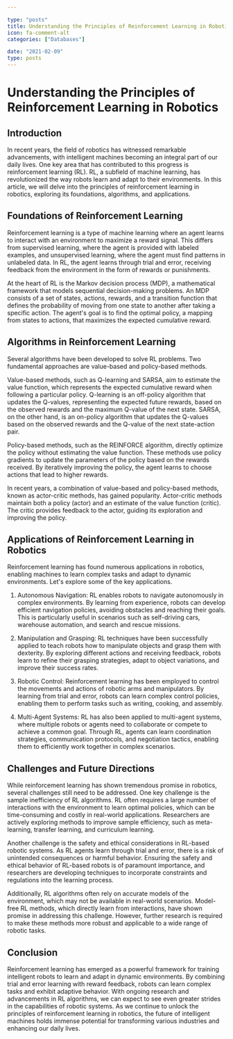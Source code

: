 ```yaml
---

type: "posts"
title: Understanding the Principles of Reinforcement Learning in Robotics
icon: fa-comment-alt
categories: ["Databases"]

date: "2021-02-09"
type: posts
---
```





# Understanding the Principles of Reinforcement Learning in Robotics

## Introduction
In recent years, the field of robotics has witnessed remarkable advancements, with intelligent machines becoming an integral part of our daily lives. One key area that has contributed to this progress is reinforcement learning (RL). RL, a subfield of machine learning, has revolutionized the way robots learn and adapt to their environments. In this article, we will delve into the principles of reinforcement learning in robotics, exploring its foundations, algorithms, and applications.

## Foundations of Reinforcement Learning
Reinforcement learning is a type of machine learning where an agent learns to interact with an environment to maximize a reward signal. This differs from supervised learning, where the agent is provided with labeled examples, and unsupervised learning, where the agent must find patterns in unlabeled data. In RL, the agent learns through trial and error, receiving feedback from the environment in the form of rewards or punishments.

At the heart of RL is the Markov decision process (MDP), a mathematical framework that models sequential decision-making problems. An MDP consists of a set of states, actions, rewards, and a transition function that defines the probability of moving from one state to another after taking a specific action. The agent's goal is to find the optimal policy, a mapping from states to actions, that maximizes the expected cumulative reward.

## Algorithms in Reinforcement Learning
Several algorithms have been developed to solve RL problems. Two fundamental approaches are value-based and policy-based methods.

Value-based methods, such as Q-learning and SARSA, aim to estimate the value function, which represents the expected cumulative reward when following a particular policy. Q-learning is an off-policy algorithm that updates the Q-values, representing the expected future rewards, based on the observed rewards and the maximum Q-value of the next state. SARSA, on the other hand, is an on-policy algorithm that updates the Q-values based on the observed rewards and the Q-value of the next state-action pair.

Policy-based methods, such as the REINFORCE algorithm, directly optimize the policy without estimating the value function. These methods use policy gradients to update the parameters of the policy based on the rewards received. By iteratively improving the policy, the agent learns to choose actions that lead to higher rewards.

In recent years, a combination of value-based and policy-based methods, known as actor-critic methods, has gained popularity. Actor-critic methods maintain both a policy (actor) and an estimate of the value function (critic). The critic provides feedback to the actor, guiding its exploration and improving the policy.

## Applications of Reinforcement Learning in Robotics
Reinforcement learning has found numerous applications in robotics, enabling machines to learn complex tasks and adapt to dynamic environments. Let's explore some of the key applications.

1. Autonomous Navigation: RL enables robots to navigate autonomously in complex environments. By learning from experience, robots can develop efficient navigation policies, avoiding obstacles and reaching their goals. This is particularly useful in scenarios such as self-driving cars, warehouse automation, and search and rescue missions.

2. Manipulation and Grasping: RL techniques have been successfully applied to teach robots how to manipulate objects and grasp them with dexterity. By exploring different actions and receiving feedback, robots learn to refine their grasping strategies, adapt to object variations, and improve their success rates.

3. Robotic Control: Reinforcement learning has been employed to control the movements and actions of robotic arms and manipulators. By learning from trial and error, robots can learn complex control policies, enabling them to perform tasks such as writing, cooking, and assembly.

4. Multi-Agent Systems: RL has also been applied to multi-agent systems, where multiple robots or agents need to collaborate or compete to achieve a common goal. Through RL, agents can learn coordination strategies, communication protocols, and negotiation tactics, enabling them to efficiently work together in complex scenarios.

## Challenges and Future Directions
While reinforcement learning has shown tremendous promise in robotics, several challenges still need to be addressed. One key challenge is the sample inefficiency of RL algorithms. RL often requires a large number of interactions with the environment to learn optimal policies, which can be time-consuming and costly in real-world applications. Researchers are actively exploring methods to improve sample efficiency, such as meta-learning, transfer learning, and curriculum learning.

Another challenge is the safety and ethical considerations in RL-based robotic systems. As RL agents learn through trial and error, there is a risk of unintended consequences or harmful behavior. Ensuring the safety and ethical behavior of RL-based robots is of paramount importance, and researchers are developing techniques to incorporate constraints and regulations into the learning process.

Additionally, RL algorithms often rely on accurate models of the environment, which may not be available in real-world scenarios. Model-free RL methods, which directly learn from interactions, have shown promise in addressing this challenge. However, further research is required to make these methods more robust and applicable to a wide range of robotic tasks.

## Conclusion
Reinforcement learning has emerged as a powerful framework for training intelligent robots to learn and adapt in dynamic environments. By combining trial and error learning with reward feedback, robots can learn complex tasks and exhibit adaptive behavior. With ongoing research and advancements in RL algorithms, we can expect to see even greater strides in the capabilities of robotic systems. As we continue to unlock the principles of reinforcement learning in robotics, the future of intelligent machines holds immense potential for transforming various industries and enhancing our daily lives.